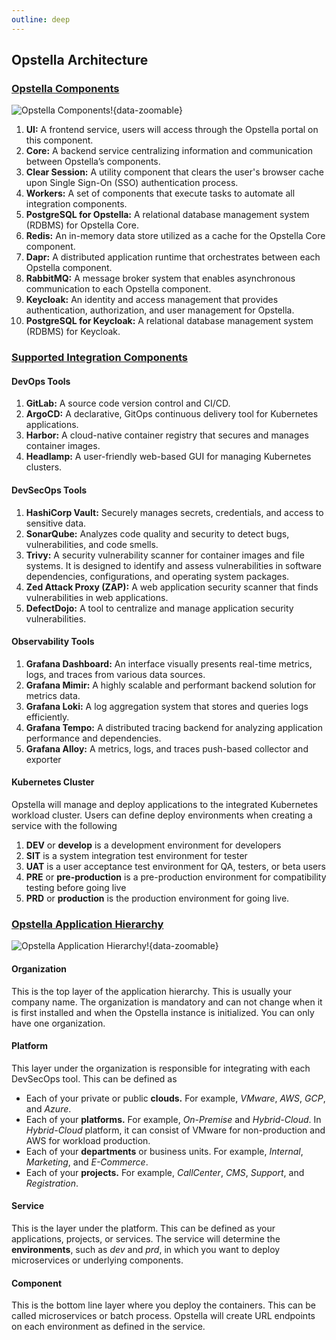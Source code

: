 ```yaml
---
outline: deep
---
```


## Opstella Architecture

### <ins>**Opstella Components**</ins>

![Opstella Components!](/images/intro/what-is-opstella/opstella-architecture.svg){data-zoomable}

1. **UI:** A frontend service, users will access through the Opstella portal on this component.
2. **Core:** A backend service centralizing information and communication between Opstella’s components.
3. **Clear Session:** A utility component that clears the user's browser cache upon Single Sign-On (SSO) authentication process.
4. **Workers:** A set of components that execute tasks to automate all integration components.
5. **PostgreSQL for Opstella:** A relational database management system (RDBMS) for Opstella Core.
6. **Redis:** An in-memory data store utilized as a cache for the Opstella Core component.
7. **Dapr:** A distributed application runtime that orchestrates between each Opstella component.
8. **RabbitMQ:** A message broker system that enables asynchronous communication to each Opstella component.
9. **Keycloak:** An identity and access management that provides authentication, authorization, and user management for Opstella.
10. **PostgreSQL for Keycloak:** A relational database management system (RDBMS) for Keycloak.

### <ins>**Supported Integration Components**</ins>

#### **DevOps Tools**

1. **GitLab:** A source code version control and CI/CD.
2. **ArgoCD:** A declarative, GitOps continuous delivery tool for Kubernetes applications.
3. **Harbor:** A cloud-native container registry that secures and manages container images.
4. **Headlamp:** A user-friendly web-based GUI for managing Kubernetes clusters.

#### **DevSecOps Tools**

1. **HashiCorp Vault:** Securely manages secrets, credentials, and access to sensitive data.
2. **SonarQube:** Analyzes code quality and security to detect bugs, vulnerabilities, and code smells.
3. **Trivy:** A security vulnerability scanner for container images and file systems. It is designed to identify and assess vulnerabilities in software dependencies, configurations, and operating system packages.
4. **Zed Attack Proxy (ZAP):** A web application security scanner that finds vulnerabilities in web applications.
5. **DefectDojo:** A tool to centralize and manage application security vulnerabilities.

#### **Observability Tools**

1. **Grafana Dashboard:** An interface visually presents real-time metrics, logs, and traces from various data sources.
2. **Grafana Mimir:** A highly scalable and performant backend solution for metrics data.
3. **Grafana Loki:** A log aggregation system that stores and queries logs efficiently.
4. **Grafana Tempo:** A distributed tracing backend for analyzing application performance and dependencies.
5. **Grafana Alloy:** A metrics, logs, and traces push-based collector and exporter

#### **Kubernetes Cluster**

Opstella will manage and deploy applications to the integrated Kubernetes workload cluster. Users can define deploy environments when creating a service with the following

1. **DEV** or **develop** is a development environment for developers
2. **SIT** is a system integration test environment for tester
3. **UAT** is a user acceptance test environment for QA, testers, or beta users
4. **PRE** or **pre-production** is a pre-production environment for compatibility testing before going live
5. **PRD** or **production** is the production environment for going live.

### <ins>**Opstella Application Hierarchy**</ins>

![Opstella Application Hierarchy!](/images/intro/what-is-opstella/application-hierarchy.svg){data-zoomable}

#### Organization

This is the top layer of the application hierarchy. This is usually your company name. The organization is mandatory and can not change when it is first installed and when the Opstella instance is initialized. You can only have one organization.

#### Platform

This layer under the organization is responsible for integrating with each DevSecOps tool. This can be defined as

* Each of your private or public **clouds.** For example, _VMware_, _AWS_, _GCP_, and _Azure_.
* Each of your **platforms.** For example, _On-Premise_ and _Hybrid-Cloud_. In _Hybrid-Cloud_ platform, it can consist of VMware for non-production and AWS for workload production.
* Each of your **departments** or business units. For example, _Internal_, _Marketing_, and _E-Commerce_.
* Each of your **projects.** For example, _CallCenter_, _CMS_, _Support_, and _Registration_.

#### Service

This is the layer under the platform. This can be defined as your applications, projects, or services. The service will determine the **environments**, such as _dev_ and _prd_, in which you want to deploy microservices or underlying components.

#### Component

This is the bottom line layer where you deploy the containers. This can be called microservices or batch process. Opstella will create URL endpoints on each environment as defined in the service.
